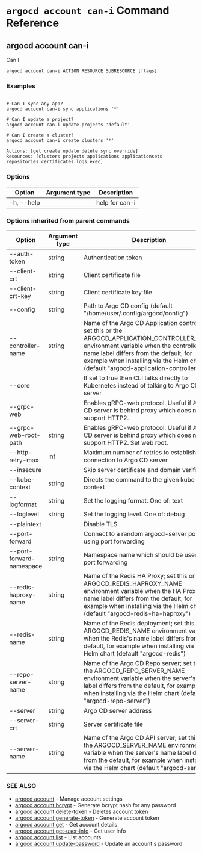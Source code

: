 # `argocd account can-i` Command Reference

## argocd account can-i

Can I

```
argocd account can-i ACTION RESOURCE SUBRESOURCE [flags]
```

### Examples

```

# Can I sync any app?
argocd account can-i sync applications '*'

# Can I update a project?
argocd account can-i update projects 'default'

# Can I create a cluster?
argocd account can-i create clusters '*'

Actions: [get create update delete sync override]
Resources: [clusters projects applications applicationsets repositories certificates logs exec]

```

### Options

| Option | Argument type | Description |
| ---------------- | ------ | ---- |
|  -h, --help | |  help for can-i|


### Options inherited from parent commands

| Option | Argument type | Description |
| ---------------- | ------ | ---- |
| --auth-token | string | Authentication token |
| --client-crt | string | Client certificate file |
| --client-crt-key | string | Client certificate key file |
| --config | string | Path to Argo CD config (default "/home/user/.config/argocd/config") |
| --controller-name | string | Name of the Argo CD Application controller; set this or the ARGOCD_APPLICATION_CONTROLLER_NAME environment variable when the controller's name label differs from the default, for example when installing via the Helm chart (default "argocd-application-controller") |
| --core | |If set to true then CLI talks directly to Kubernetes instead of talking to Argo CD API server |
| --grpc-web | |Enables gRPC-web protocol. Useful if Argo CD server is behind proxy which does not support HTTP2. |
| --grpc-web-root-path | string | Enables gRPC-web protocol. Useful if Argo CD server is behind proxy which does not support HTTP2. Set web root. |
| --http-retry-max | int | Maximum number of retries to establish http connection to Argo CD server |
| --insecure | |Skip server certificate and domain verification |
| --kube-context | string | Directs the command to the given kube-context |
| --logformat | string | Set the logging format. One of: text|json (default "text") |
| --loglevel | string | Set the logging level. One of: debug|info|warn|error (default "info") |
| --plaintext | |Disable TLS |
| --port-forward | |Connect to a random argocd-server port using port forwarding |
| --port-forward-namespace | string | Namespace name which should be used for port forwarding |
| --redis-haproxy-name | string | Name of the Redis HA Proxy; set this or the ARGOCD_REDIS_HAPROXY_NAME environment variable when the HA Proxy's name label differs from the default, for example when installing via the Helm chart (default "argocd-redis-ha-haproxy") |
| --redis-name | string | Name of the Redis deployment; set this or the ARGOCD_REDIS_NAME environment variable when the Redis's name label differs from the default, for example when installing via the Helm chart (default "argocd-redis") |
| --repo-server-name | string | Name of the Argo CD Repo server; set this or the ARGOCD_REPO_SERVER_NAME environment variable when the server's name label differs from the default, for example when installing via the Helm chart (default "argocd-repo-server") |
| --server | string | Argo CD server address |
| --server-crt | string | Server certificate file |
| --server-name | string | Name of the Argo CD API server; set this or the ARGOCD_SERVER_NAME environment variable when the server's name label differs from the default, for example when installing via the Helm chart (default "argocd-server") |

### SEE ALSO

* [argocd account](argocd_account.md)	 - Manage account settings
* [argocd account bcrypt](argocd_account_bcrypt.md)	 - Generate bcrypt hash for any password
* [argocd account delete-token](argocd_account_delete-token.md)	 - Deletes account token
* [argocd account generate-token](argocd_account_generate-token.md)	 - Generate account token
* [argocd account get](argocd_account_get.md)	 - Get account details
* [argocd account get-user-info](argocd_account_get-user-info.md)	 - Get user info
* [argocd account list](argocd_account_list.md)	 - List accounts
* [argocd account update-password](argocd_account_update-password.md)	 - Update an account's password